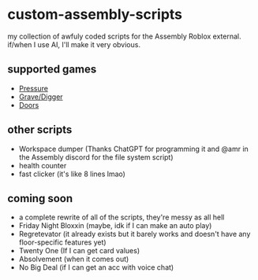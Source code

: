 # custom-assembly-scripts
my collection of awfuly coded scripts for the Assembly Roblox external. if/when I use AI, I'll make it very obvious.

## supported games
- [Pressure](https://www.roblox.com/games/12411473842/Worth-The-Wait-Pressure)
- [Grave/Digger](https://www.roblox.com/games/18259975825/Grave-Digger)
- [Doors](https://www.roblox.com/games/6516141723/DOORS)
## other scripts
- Workspace dumper (Thanks ChatGPT for programming it and @amr in the Assembly discord for the file system script)
- health counter
- fast clicker (it's like 8 lines lmao)
## coming soon
- a complete rewrite of all of the scripts, they're messy as all hell
- Friday Night Bloxxin (maybe, idk if I can make an auto play)
- Regretevator (it already exists but it barely works and doesn't have any floor-specific features yet)
- Twenty One (If I can get card values)
- Absolvement (when it comes out)
- No Big Deal (if I can get an acc with voice chat)
